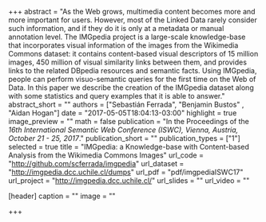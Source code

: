 +++
abstract = "As the Web grows, multimedia content becomes more and more important for users. However, most of the Linked Data rarely consider such information, and if they do it is only at a metadata or manual annotation level. The IMGpedia project is a large-scale knowledge-base that incorporates visual information of the images from the Wikimedia Commons dataset: it contains content-based visual descriptors of 15 million images, 450 million of visual similarity links between them, and provides links to the related DBpedia resources and semantic facts. Using IMGpedia, people can perform visuo-semantic queries for the first time on the Web of Data. In this paper we describe the creation of the IMGpedia dataset along with some statistics and query examples that it is able to answer."
abstract_short = ""
authors = ["Sebastián Ferrada", "Benjamin Bustos" , "Aidan Hogan"]
date = "2017-05-05T18:04:13-03:00"
highlight = true
image_preview = ""
math = false
publication = "In the Proceedings of the *16th International Semantic Web Conference (ISWC), Vienna, Austria, October 21 - 25, 2017*."
publication_short = ""
publication_types = ["1"]
selected = true
title = "IMGpedia: a Knowledge-base with Content-based Analysis from the Wikimedia Commons Images"
url_code = "http://github.com/scferrada/imgpedia"
url_dataset = "http://imgpedia.dcc.uchile.cl/dumps"
url_pdf = "pdf/imgpediaISWC17"
url_project = "http://imgpedia.dcc.uchile.cl/"
url_slides = ""
url_video = ""

[header]
  caption = ""
  image = ""

+++

